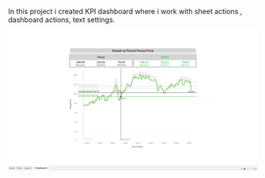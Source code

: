 
In this project i created KPI dashboard where i work with sheet actions , dashboard actions, text settings.

<img src="Petrol vs Pump Price.png" width="2000" heigth="600">


